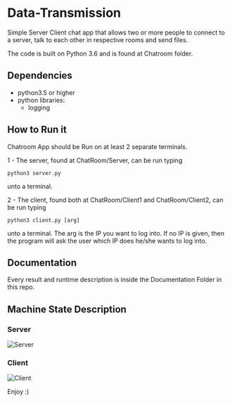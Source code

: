# Data-Transmission

Simple Server Client chat app that allows two or more people to connect to a server, talk to each other in respective rooms and send files.

The code is built on Python 3.6 and is found at Chatroom folder.

## Dependencies
  - python3.5 or higher
  - python libraries: 
     - logging

## How to Run it
Chatroom App should be Run on at least 2 separate terminals.

1 - The server, found at ChatRoom/Server, can be run typing 

```python3 server.py``` 

unto a terminal.

2 - The client, found both at ChatRoom/Client1 and ChatRoom/Client2, can be run typing 

```python3 client.py [arg]``` 

unto a terminal. The arg is the IP you want to log into. If no IP is given, then the program will ask the user which IP does he/she wants to log into.


## Documentation
Every result and runtime description is inside the Documentation Folder in this repo.

## Machine State Description

### Server
![Server](https://github.com/lschiavini/Data-Transmission/blob/master/Documentation/Server.png)
### Client
![Client](https://github.com/lschiavini/Data-Transmission/blob/master/Documentation/Client.png)



Enjoy :)
